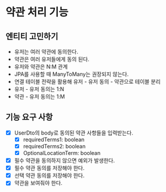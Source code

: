 # 약관 처리 기능

## 엔티티 고민하기
- 유저는 여러 약관에 동의한다.
- 약관은 여러 유저들에게 동의 된다.
- 유저와 약관은 N:M 관계
- JPA를 사용할 때 ManyToMany는 권장되지 않는다.
- 연결 테이블 전략을 활용해 유저 - 유저 동의 - 약관으로 테이블 분리
- 유저 - 유저 동의는 1:N
- 약관 - 유저 동의는 1:M

## 기능 요구 사항
- [x] UserDto의 body로 동의된 약관 사항들을 입력받는다.
  - [x] requiredTerms1: boolean
  - [x] requiredTerms2: boolean
  - [x] OptionalLocationTerm: boolean
- [x] 필수 약관을 동의하지 않으면 예외가 발생한다.
- [x] 필수 약관 동의를 저장해야 한다.
- [x] 선택 약관 동의를 저장해야 한다.
- [x] 약관을 보여줘야 한다.
